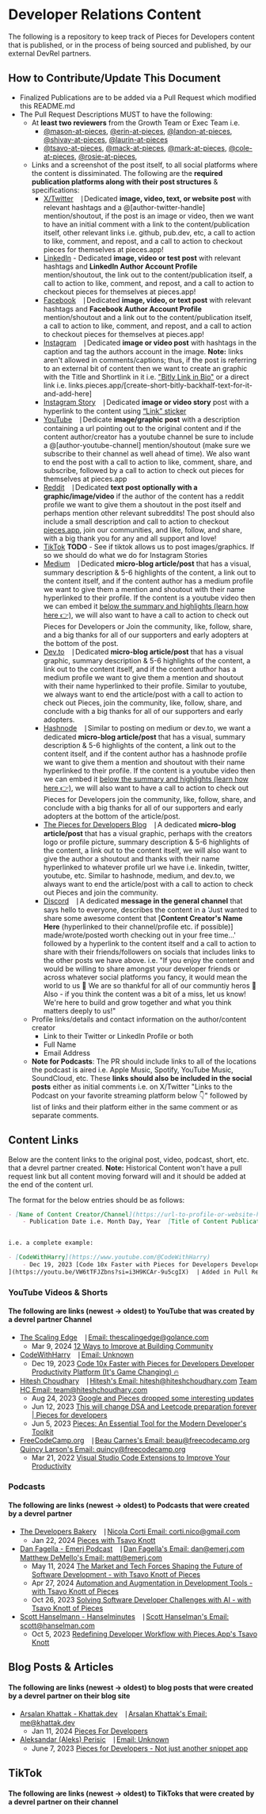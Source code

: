 # Developer Relations Content
The following is a repository to keep track of Pieces for Developers content that is published, or in the process of being sourced and published, by our external DevRel partners.

## How to Contribute/Update This Document
- Finalized Publications are to be added via a Pull Request which modified this README.md
- The Pull Request Descriptions MUST to have the following:
    - At **least two reviewers** from the Growth Team or Exec Team i.e.
        - [@mason-at-pieces](https://github.com/mason-at-pieces), [@erin-at-pieces](https://github.com/erin-at-pieces), [@landon-at-pieces](https://github.com/landon-at-pieces), [@shivay-at-pieces](https://github.com/shivay-at-pieces), [@laurin-at-pieces](https://github.com/laurin-at-pieces)
        - [@tsavo-at-pieces](https://github.com/tsavo-at-pieces), [@mack-at-pieces](https://github.com/mack-at-pieces), [@mark-at-pieces](https://github.com/mark-at-pieces), [@cole-at-pieces](https://github.com/cole-at-pieces), [@rosie-at-pieces](https://github.com/rosie-at-pieces),
    - Links and a screenshot of the post itself, to all social platforms where the content is dissiminated. The following are the **required publication platforms along with their post structures** & specifications:
        - [X/Twitter](https://twitter.com/getpieces) ⎹ Dedicated **image, video, text, or website post** with relevant hashtags and a @[author-twitter-handle] mention/shoutout, if the post is an image or video, then we want to have an initial comment with a link to the content/publication itself, other relevant links i.e. github, pub.dev, etc, a call to action to like, comment, and repost, and a call to action to checkout pieces for themselves at pieces.app!
        - [LinkedIn](https://www.linkedin.com/company/getpieces) - Dedicated **image, video or test post** with relevant hashtags and **LinkedIn Author Account Profile** mention/shoutout, the link out to the content/publication itself, a call to action to like, comment, and repost, and a call to action to checkout pieces for themselves at pieces.app!
        - [Facebook](https://www.facebook.com/getpieces) ⎹ Dedicated **image, video, or text post** with relevant hashtags and **Facebook Author Account Profile** mention/shoutout and a link out to the content/publication itself, a call to action to like, comment, and repost, and a call to action to checkout pieces for themselves at pieces.app!
        - [Instagram](https://www.instagram.com/getpieces) ⎹ Dedicated **image or video post**  with hashtags in the caption and tag the authors account in the image. **Note:** links aren't allowed in comments/captions; thus, if the post is referring to an external bit of content then we want to create an graphic with the Title and Shortlink in it i.e. ["Bitly Link in Bio"](links.pieces.app/m/all) or a direct link i.e. links.pieces.app/[create-short-bitly-backhalf-text-for-it-and-add-here]
        - [Instagram Story](https://www.instagram.com/getpieces) ⎹ Dedicated **image or video story** post with a hyperlink to the content using [“Link” sticker](https://later.com/blog/add-links-instagram-stories/)
        - [YouTube](https://www.youtube.com/@getpieces) ⎹ Dedicate **image/graphic post** with a description containing a url pointing out to the original content and if the content author/creator has a youtube channel be sure to include a @[author-youtube-channel] mention/shoutout (make sure we subscribe to their channel as well ahead of time). We also want to end the post with a call to action to like, comment, share, and subscribe, followed by a call to action to check out pieces for themselves at pieces.app
        - [Reddit](https://www.reddit.com/r/PiecesForDevelopers/) ⎹ Dedicated **text post optionally with a graphic/image/video** if the author of the content has a reddit profile we want to give them a shoutout in the post itself and perhaps mention other relevant subreddits! The post should also include a small description and call to action to checkout [pieces.app](pieces.app), join our communities, and like, follow, and share, with a big thank you for any and all support and love!
        - [TikTok](https://www.tiktok.com/@getpieces) **TODO** - See if tiktok allows us to post images/graphics. If so we should do what we do for Instagram Stories
        - [Medium](https://medium.com/getpieces) ⎹ Dedicated **micro-blog article/post** that has a visual, summary description & 5-6 highlights of the content, a link out to the content itself, and if the content author has a medium profile we want to give them a mention and shoutout with their name hyperlinked to their profile. If the content is a youtube video then we can embed it [below the summary and highlights (learn how here 👉)](https://www.youtube.com/watch?v=_d6k3Eke5Hc), we will also want to have a call to action to check out Pieces for Developers or Join the community, like, follow, share, and a big thanks for all of our supporters and early adopters at the bottom of the post.
        - [Dev.to](https://dev.to/getpieces) ⎹ Dedicated **micro-blog article/post** that has a visual graphic, summary description & 5-6 highlights of the content, a link out to the content itself, and if the content author has a medium profile we want to give them a mention and shoutout with their name hyperlinked to their profile. Similar to youtube, we always want to end the article/post with a call to action to check out Pieces, join the community, like, follow, share, and conclude with a big thanks for all of our supporters and early adopters.
        - [Hashnode](https://hashnode.com/@pieces) ⎹ Similar to posting on medium or dev.to, we want a dedicated **micro-blog article/post** that has a visual, summary description & 5-6 highlights of the content, a link out to the content itself, and if the content author has a hashnode profile we want to give them a mention and shoutout with their name hyperlinked to their profile. If the content is a youtube video then we can embed it [below the summary and highlights (learn how here 👉)](https://support.hashnode.com/en/articles/6420731-adding-embeds-to-your-blog-post), we will also want to have a call to action to check out Pieces for Developers join the community, like, follow, share, and conclude with a big thanks for all of our supporters and early adopters at the bottom of the article/post.
        - [The Pieces for Developers Blog](https://code.pieces.app/blog) ⎹ A dedicated **micro-blog article/post** that has a visual graphic, perhaps with the creators logo or profile picture, summary description & 5-6 highlights of the content, a link out to the content itself, we will also want to give the author a shoutout and thanks with their name hyperlinked to whatever profile url we have i.e. linkedin, twitter, youtube, etc. Similar to hashnode, medium, and dev.to, we always want to end the article/post with a call to action to check out Pieces and join the community.
        - [Discord](https://discord.com/servers/pieces-for-developers-1098986658851999776) ⎹ A dedicated **message in the general channel** that says hello to everyone, describes the content in a 'Just wanted to share some awesome content that [**Content Creator's Name Here** (hyperlinked to their channel/profile etc. if possible)] made/wrote/posted worth checking out in your free time...' followed by a hyperlink to the content itself and a call to action to share with their friends/followers on socials that includes links to the other posts we have above. i.e. "If you enjoy the content and would be willing to share amongst your developer friends or across whatever social platforms you fancy, it would mean the world to us 🙏 We are so thankful for all of our communtiy heros 🙌 Also - if you think the content was a bit of a miss, let us know! We're here to build and grow together and what you think matters deeply to us!"
    - Profile links/details and contact information on the author/content creator
        - Link to their Twitter or LinkedIn Profile or both
        - Full Name
        - Email Address
    - **Note for Podcasts**: The PR should include links to all of the locations the podcast is aired i.e. Apple Music, Spotify, YouTube Music, SoundCloud, etc. These **links should also be included in the social posts** either as initial comments i.e. on X/Twitter "Links to the Podcast on your favorite streaming platform below 👇" followed by list of links and their platform either in the same comment or as separate comments.


## Content Links
Below are the content links to the original post, video, podcast, short, etc. that a devrel partner created. **Note:** Historical Content won't have a pull request link but all content moving forward will and it should be added at the end of the content url. 

The format for the below entries should be as follows: 

```markdown
- [Name of Content Creator/Channel](https://url-to-profile-or-website-here) | [Contact Information](contact@information-email.com)
    - Publication Date i.e. Month Day, Year  [Title of Content Publication](https://url-to-content-itself-here) ⎹ Added in Pull Request [#PR-number-here](https://github.com/pieces-app/devrel/pull/pull-request-number-here)


i.e. a complete example:

- [CodeWithHarry](https://www.youtube.com/@CodeWithHarry)
    - Dec 19, 2023 [Code 10x Faster with Pieces for Developers Developer Productivity Platform (It's Game Changing) 🔥
](https://youtu.be/VW6tTFJZbns?si=i3H9KCAr-9u5cgIX) ⎹ Added in Pull Request [#3](https://github.com/pieces-app/devrel/pull/3)

``` 

### YouTube Videos & Shorts
#### The following are links (newest → oldest) to YouTube that was created by a devrel partner Channel
- [The Scaling Edge](https://www.youtube.com/@TheScalingEdge) ⎹ [Email: thescalingedge@golance.com](thescalingedge@golance.com)
    - Mar 9, 2024 [12 Ways to Improve at Building Community](https://youtu.be/fxX4Zzr1rEw?si=AeU3108AjiR98O_e)
- [CodeWithHarry](https://www.youtube.com/@CodeWithHarry) ⎹ [Email: Unknown]()
    - Dec 19, 2023 [Code 10x Faster with Pieces for Developers Developer Productivity Platform (It's Game Changing) 🔥
](https://youtu.be/VW6tTFJZbns?si=i3H9KCAr-9u5cgIX)
- [Hitesh Choudhary](https://www.youtube.com/@HiteshChoudharydotcom) ⎹ [Hitesh's Email: hitesh@hiteshchoudhary.com](hitesh@hiteshchoudhary.com) [Team HC Email: team@hiteshchoudhary.com](team@hiteshchoudhary.com)
    - Aug 24, 2023 [Google and Pieces dropped some interesting updates](https://youtu.be/jAJfytleLx0?si=ElthhGMsJIJGhcnK)
    - Jun 12, 2023 [This will change DSA and Leetcode preparation forever | Pieces for developers](https://youtu.be/y2Fz0dkI4v8?si=wnnKhyi8zWfXRYvH)
    - Jun 5, 2023 [Pieces: An Essential Tool for the Modern Developer's Toolkit](https://youtu.be/cv-6bAeYsOY?si=ur62PaEE8hrUNQrQ)
- [FreeCodeCamp.org](https://www.youtube.com/@freecodecamp) ⎹ [Beau Carnes's Email: beau@freecodecamp.org](beau@freecodecamp.org) [Quincy Larson's Email: quincy@freecodecamp.org](quincy@freecodecamp.org)
    - Mar 21, 2022 [Visual Studio Code Extensions to Improve Your Productivity](https://youtu.be/g1vy03ZY5mM?si=1IzB1CVYn52ApmWf)

### Podcasts
#### The following are links (newest → oldest) to Podcasts that were created by a devrel partner 
- [The Developers Bakery](https://thebakery.dev) ⎹ [Nicola Corti Email: corti.nico@gmail.com](corti.nico@gmail.com)
    - Jan 22, 2024 [Pieces with Tsavo Knott](https://thebakery.dev/74/)
- [Dan Fagella - Emerj Podcast](https://podcast.emerj.com) ⎹ [Dan Fagella's Email: dan@emerj.com](dan@emerj.com) [Matthew DeMello's Email: matt@emerj.com](matt@emerj.com)
    - May 11, 2024 [The Market and Tech Forces Shaping the Future of Software Development - with Tsavo Knott of Pieces](https://podcast.emerj.com/the-market-and-tech-forces-shaping-the-future-of-software-development-with-tsavo-knott-of-pieces)
    - Apr 27, 2024 [Automation and Augmentation in Development Tools - with Tsavo Knott of Pieces](https://podcast.emerj.com/automation-and-augmentation-in-development-tools-with-tsavo-knott-of-pieces)
    - Oct 26, 2023 [Solving Software Developer Challenges with AI - with Tsavo Knott of Pieces](https://podcast.emerj.com/solving-software-developer-challenges-with-ai-with-tsavo-knott-of-pieces)
- [Scott Hanselmann - Hanselminutes](https://hanselminutes.com/) ⎹ [Scott Hanselman's Email: scott@hanselman.com](scott@hanselman.com)
    - Oct 5, 2023 [Redefining Developer Workflow with Pieces.App's Tsavo Knott](https://hanselminutes.com/913/redefining-developer-workflow-with-piecesapps-tsavo-knott)

## Blog Posts & Articles
#### The following are links (newest → oldest) to blog posts that were created by a devrel partner on their blog site
- [Arsalan Khattak - Khattak.dev](https://khattak.dev/) ⎹ [Arsalan Khattak's Email: me@khattak.dev](me@khattak.dev)
    - Jan 11, 2024 [Pieces For Developers](https://khattak.dev/blog/pieces-for-developers/)
- [Aleksandar (Aleks) Perisic](https://www.linkedin.com/in/apsolut/recent-activity/articles/) ⎹ [Email: Unknown]()
    - June 7, 2023 [Pieces for Developers - Not just another snippet app](https://www.linkedin.com/pulse/pieces-developers-just-another-snippet-app-aleksandar-perisic/)

## TikTok
#### The following are links (newest → oldest) to TikToks that were created by a devrel partner on their channel
